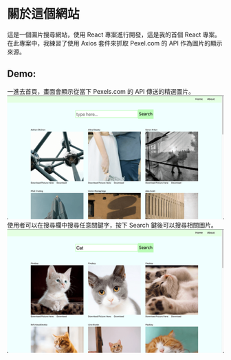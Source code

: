 <h1>關於這個網站</h1>

<p>
這是一個圖片搜尋網站，使用 React 專案進行開發，這是我的首個 React 專案。<br/>
在此專案中，我練習了使用 Axios 套件來抓取 Pexel.com 的 API 作為圖片的顯示來源。<br/>
<p>

<h2>Demo:</h2>

一進去首頁，畫面會顯示從當下 Pexels.com 的 API 傳送的精選圖片。<br/>
![首頁照片](./demo-images/homepage.png)
使用者可以在搜尋欄中搜尋任意關鍵字，按下 Search 鍵後可以搜尋相關圖片。<br/>
![搜尋貓](./demo-images/search-cat.png)
